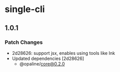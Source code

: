 # single-cli

## 1.0.1
### Patch Changes

- 2d28626: support jsx, enables using tools like Ink
- Updated dependencies [2d28626]
  - @opaline/core@0.2.0
